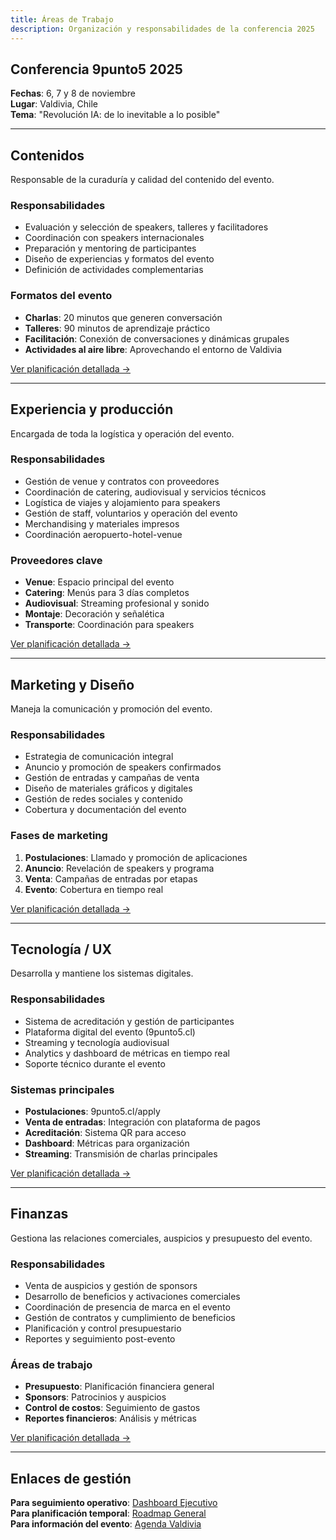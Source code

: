 ```yaml
---
title: Áreas de Trabajo
description: Organización y responsabilidades de la conferencia 2025
---
```


## Conferencia 9punto5 2025

**Fechas**: 6, 7 y 8 de noviembre  
**Lugar**: Valdivia, Chile  
**Tema**: "Revolución IA: de lo inevitable a lo posible"

---

## Contenidos
Responsable de la curaduría y calidad del contenido del evento.

### Responsabilidades
- Evaluación y selección de speakers, talleres y facilitadores
- Coordinación con speakers internacionales
- Preparación y mentoring de participantes
- Diseño de experiencias y formatos del evento
- Definición de actividades complementarias

### Formatos del evento
- **Charlas**: 20 minutos que generen conversación
- **Talleres**: 90 minutos de aprendizaje práctico
- **Facilitación**: Conexión de conversaciones y dinámicas grupales
- **Actividades al aire libre**: Aprovechando el entorno de Valdivia

[Ver planificación detallada →](/areas/contenidos/overview)

---

## Experiencia y producción
Encargada de toda la logística y operación del evento.

### Responsabilidades
- Gestión de venue y contratos con proveedores
- Coordinación de catering, audiovisual y servicios técnicos
- Logística de viajes y alojamiento para speakers
- Gestión de staff, voluntarios y operación del evento
- Merchandising y materiales impresos
- Coordinación aeropuerto-hotel-venue

### Proveedores clave
- **Venue**: Espacio principal del evento
- **Catering**: Menús para 3 días completos
- **Audiovisual**: Streaming profesional y sonido
- **Montaje**: Decoración y señalética
- **Transporte**: Coordinación para speakers

[Ver planificación detallada →](/areas/experiencia-produccion/overview)

---

## Marketing y Diseño
Maneja la comunicación y promoción del evento.

### Responsabilidades
- Estrategia de comunicación integral
- Anuncio y promoción de speakers confirmados
- Gestión de entradas y campañas de venta
- Diseño de materiales gráficos y digitales
- Gestión de redes sociales y contenido
- Cobertura y documentación del evento

### Fases de marketing
1. **Postulaciones**: Llamado y promoción de aplicaciones
2. **Anuncio**: Revelación de speakers y programa
3. **Venta**: Campañas de entradas por etapas
4. **Evento**: Cobertura en tiempo real

[Ver planificación detallada →](/areas/marketing-diseno/overview)

---

## Tecnología / UX
Desarrolla y mantiene los sistemas digitales.

### Responsabilidades
- Sistema de acreditación y gestión de participantes
- Plataforma digital del evento (9punto5.cl)
- Streaming y tecnología audiovisual
- Analytics y dashboard de métricas en tiempo real
- Soporte técnico durante el evento

### Sistemas principales
- **Postulaciones**: 9punto5.cl/apply
- **Venta de entradas**: Integración con plataforma de pagos
- **Acreditación**: Sistema QR para acceso
- **Dashboard**: Métricas para organización
- **Streaming**: Transmisión de charlas principales

[Ver planificación detallada →](/areas/tecnologia/overview)

---

## Finanzas
Gestiona las relaciones comerciales, auspicios y presupuesto del evento.

### Responsabilidades
- Venta de auspicios y gestión de sponsors
- Desarrollo de beneficios y activaciones comerciales
- Coordinación de presencia de marca en el evento
- Gestión de contratos y cumplimiento de beneficios
- Planificación y control presupuestario
- Reportes y seguimiento post-evento

### Áreas de trabajo
- **Presupuesto**: Planificación financiera general
- **Sponsors**: Patrocinios y auspicios
- **Control de costos**: Seguimiento de gastos
- **Reportes financieros**: Análisis y métricas

[Ver planificación detallada →](/areas/finanzas/overview)

---

## Enlaces de gestión

**Para seguimiento operativo**: [Dashboard Ejecutivo](/planificacion/dashboard)  
**Para planificación temporal**: [Roadmap General](/planificacion/roadmap)  
**Para información del evento**: [Agenda Valdivia](/eventos/valdivia/overview)
